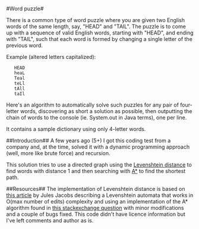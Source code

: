 #Word puzzle#

There is a common type of word puzzle where you are given two English words of
the same length, say, "HEAD" and "TAIL". The puzzle is to come up with a
sequence of valid English words, starting with "HEAD", and ending with "TAIL",
such that each word is formed by changing a single letter of the previous word.

Example (altered letters capitalized):
 ```
    HEAD
    heaL
    Teal
    teLl
    tAll
    taIl
```

Here's an algorithm to automatically solve such puzzles for any pair of
four-letter words, discovering as short a solution as possible, then outputting
the chain of words to the console (ie. System.out in Java terms), one per line.

It contains a sample dictionary using only 4-letter words.

##Introduction##
A few years ago (5+) I got this coding test from a company and, at the time, 
solved it with a dynamic programming approach (well, more like brute force)
and recursion.

This solution tries to use a directed graph using the [Levenshtein distance](https://en.wikipedia.org/wiki/Levenshtein_distance)
to find words with distance 1 and then searching with [A*](https://en.wikipedia.org/wiki/A*_search_algorithm) 
to find the shortest path.

##Resources##
The implementation of Levenshtein distance is based on [this article](http://julesjacobs.github.io/2015/06/17/disqus-levenshtein-simple-and-fast.html)
by Jules Jacobs describing a Levenshtein automata that works in O(max number of edits)
complexity and using an implementation of the A* algorithm found in [this stackexchange question](http://codereview.stackexchange.com/questions/38376/a-search-algorithm)
with minor modifications and a couple of bugs fixed. This code didn't have licence
information but I've left comments and author as is.
